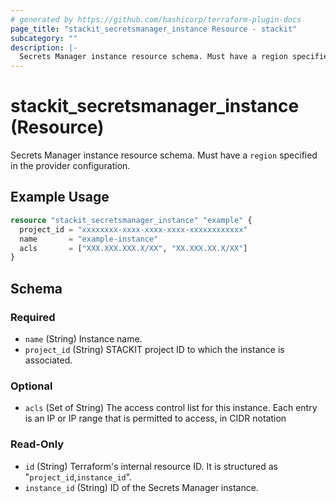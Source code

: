 ```yaml
---
# generated by https://github.com/hashicorp/terraform-plugin-docs
page_title: "stackit_secretsmanager_instance Resource - stackit"
subcategory: ""
description: |-
  Secrets Manager instance resource schema. Must have a region specified in the provider configuration.
---
```


# stackit_secretsmanager_instance (Resource)

Secrets Manager instance resource schema. Must have a `region` specified in the provider configuration.

## Example Usage

```terraform
resource "stackit_secretsmanager_instance" "example" {
  project_id = "xxxxxxxx-xxxx-xxxx-xxxx-xxxxxxxxxxxx"
  name       = "example-instance"
  acls       = ["XXX.XXX.XXX.X/XX", "XX.XXX.XX.X/XX"]
}
```

<!-- schema generated by tfplugindocs -->
## Schema

### Required

- `name` (String) Instance name.
- `project_id` (String) STACKIT project ID to which the instance is associated.

### Optional

- `acls` (Set of String) The access control list for this instance. Each entry is an IP or IP range that is permitted to access, in CIDR notation

### Read-Only

- `id` (String) Terraform's internal resource ID. It is structured as "`project_id`,`instance_id`".
- `instance_id` (String) ID of the Secrets Manager instance.
